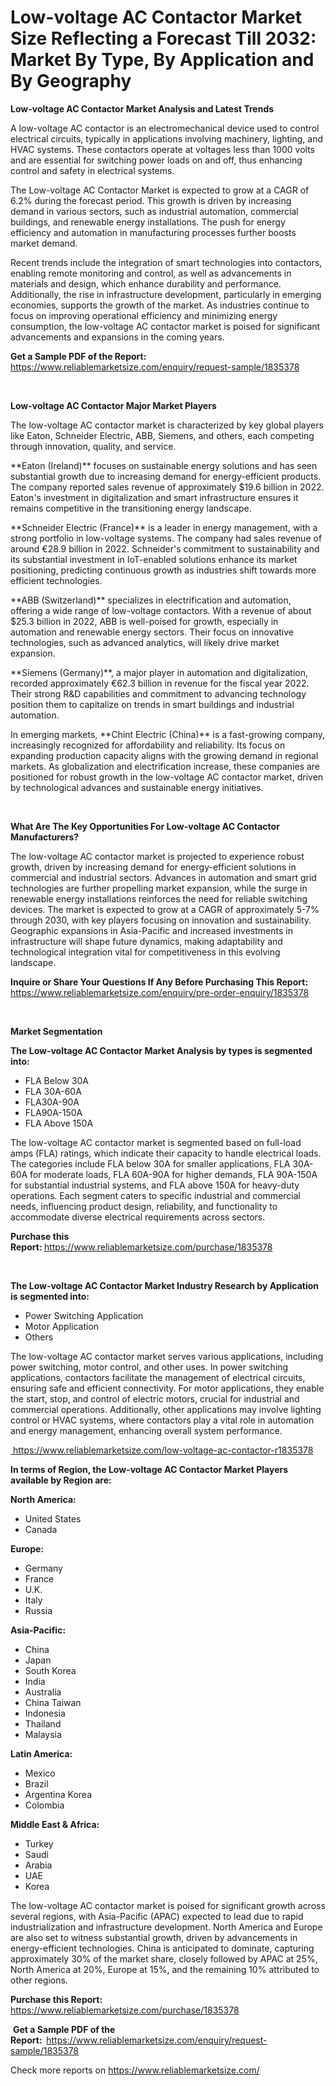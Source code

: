 <p><h1>Low-voltage AC Contactor Market Size Reflecting a Forecast Till 2032: Market By Type, By Application and By Geography</h1></p><p><strong>Low-voltage AC Contactor Market Analysis and Latest Trends</strong></p>
<p><p>A low-voltage AC contactor is an electromechanical device used to control electrical circuits, typically in applications involving machinery, lighting, and HVAC systems. These contactors operate at voltages less than 1000 volts and are essential for switching power loads on and off, thus enhancing control and safety in electrical systems.</p><p>The Low-voltage AC Contactor Market is expected to grow at a CAGR of 6.2% during the forecast period. This growth is driven by increasing demand in various sectors, such as industrial automation, commercial buildings, and renewable energy installations. The push for energy efficiency and automation in manufacturing processes further boosts market demand. </p><p>Recent trends include the integration of smart technologies into contactors, enabling remote monitoring and control, as well as advancements in materials and design, which enhance durability and performance. Additionally, the rise in infrastructure development, particularly in emerging economies, supports the growth of the market. As industries continue to focus on improving operational efficiency and minimizing energy consumption, the low-voltage AC contactor market is poised for significant advancements and expansions in the coming years.</p></p>
<p><strong>Get a Sample PDF of the Report:&nbsp;</strong> <a href="https://www.reliablemarketsize.com/enquiry/request-sample/1835378?utm_campaign=2749&utm_medium=2&utm_source=Github&utm_content=ia&utm_term=26032025&utm_id=low-voltage-ac-contactor">https://www.reliablemarketsize.com/enquiry/request-sample/1835378</a></p>
<p>&nbsp;</p>
<p><strong>Low-voltage AC Contactor Major Market Players</strong></p>
<p><p>The low-voltage AC contactor market is characterized by key global players like Eaton, Schneider Electric, ABB, Siemens, and others, each competing through innovation, quality, and service.</p><p>**Eaton (Ireland)** focuses on sustainable energy solutions and has seen substantial growth due to increasing demand for energy-efficient products. The company reported sales revenue of approximately $19.6 billion in 2022. Eaton's investment in digitalization and smart infrastructure ensures it remains competitive in the transitioning energy landscape.</p><p>**Schneider Electric (France)** is a leader in energy management, with a strong portfolio in low-voltage systems. The company had sales revenue of around €28.9 billion in 2022. Schneider's commitment to sustainability and its substantial investment in IoT-enabled solutions enhance its market positioning, predicting continuous growth as industries shift towards more efficient technologies.</p><p>**ABB (Switzerland)** specializes in electrification and automation, offering a wide range of low-voltage contactors. With a revenue of about $25.3 billion in 2022, ABB is well-poised for growth, especially in automation and renewable energy sectors. Their focus on innovative technologies, such as advanced analytics, will likely drive market expansion.</p><p>**Siemens (Germany)**, a major player in automation and digitalization, recorded approximately €62.3 billion in revenue for the fiscal year 2022. Their strong R&D capabilities and commitment to advancing technology position them to capitalize on trends in smart buildings and industrial automation.</p><p>In emerging markets, **Chint Electric (China)** is a fast-growing company, increasingly recognized for affordability and reliability. Its focus on expanding production capacity aligns with the growing demand in regional markets. As globalization and electrification increase, these companies are positioned for robust growth in the low-voltage AC contactor market, driven by technological advances and sustainable energy initiatives.</p></p>
<p>&nbsp;</p>
<p><strong>What Are The Key Opportunities For Low-voltage AC Contactor Manufacturers?</strong></p>
<p><p>The low-voltage AC contactor market is projected to experience robust growth, driven by increasing demand for energy-efficient solutions in commercial and industrial sectors. Advances in automation and smart grid technologies are further propelling market expansion, while the surge in renewable energy installations reinforces the need for reliable switching devices. The market is expected to grow at a CAGR of approximately 5-7% through 2030, with key players focusing on innovation and sustainability. Geographic expansions in Asia-Pacific and increased investments in infrastructure will shape future dynamics, making adaptability and technological integration vital for competitiveness in this evolving landscape.</p></p>
<p><strong>Inquire or Share Your Questions If Any Before Purchasing This Report:</strong> <a href="https://www.reliablemarketsize.com/enquiry/pre-order-enquiry/1835378?utm_campaign=2749&utm_medium=2&utm_source=Github&utm_content=ia&utm_term=26032025&utm_id=low-voltage-ac-contactor">https://www.reliablemarketsize.com/enquiry/pre-order-enquiry/1835378</a></p>
<p>&nbsp;</p>
<p><strong>Market Segmentation</strong></p>
<p><strong>The Low-voltage AC Contactor Market Analysis by types is segmented into:</strong></p>
<p><ul><li>FLA Below 30A</li><li>FLA 30A-60A</li><li>FLA30A-90A</li><li>FLA90A-150A</li><li>FLA Above 150A</li></ul></p>
<p><p>The low-voltage AC contactor market is segmented based on full-load amps (FLA) ratings, which indicate their capacity to handle electrical loads. The categories include FLA below 30A for smaller applications, FLA 30A-60A for moderate loads, FLA 60A-90A for higher demands, FLA 90A-150A for substantial industrial systems, and FLA above 150A for heavy-duty operations. Each segment caters to specific industrial and commercial needs, influencing product design, reliability, and functionality to accommodate diverse electrical requirements across sectors.</p></p>
<p><strong>Purchase this Report:&nbsp;</strong><a href="https://www.reliablemarketsize.com/purchase/1835378?utm_campaign=2749&utm_medium=2&utm_source=Github&utm_content=ia&utm_term=26032025&utm_id=low-voltage-ac-contactor">https://www.reliablemarketsize.com/purchase/1835378</a></p>
<p>&nbsp;</p>
<p><strong>The Low-voltage AC Contactor Market Industry Research by Application is segmented into:</strong></p>
<p><ul><li>Power Switching Application</li><li>Motor Application</li><li>Others</li></ul></p>
<p><p>The low-voltage AC contactor market serves various applications, including power switching, motor control, and other uses. In power switching applications, contactors facilitate the management of electrical circuits, ensuring safe and efficient connectivity. For motor applications, they enable the start, stop, and control of electric motors, crucial for industrial and commercial operations. Additionally, other applications may involve lighting control or HVAC systems, where contactors play a vital role in automation and energy management, enhancing overall system performance.</p></p>
<p><a href="https://www.reliablemarketsize.com/low-voltage-ac-contactor-r1835378?utm_campaign=2749&utm_medium=2&utm_source=Github&utm_content=ia&utm_term=26032025&utm_id=low-voltage-ac-contactor">&nbsp;https://www.reliablemarketsize.com/low-voltage-ac-contactor-r1835378</a></p>
<p><strong>In terms of Region, the Low-voltage AC Contactor Market Players available by Region are:</strong></p>
<p>
    <p> <strong> North America: </strong>
        <ul>
            <li>United States</li>
            <li>Canada</li>
        </ul>
        </p> 
    <p> <strong> Europe: </strong>
        <ul>
            <li>Germany</li>
            <li>France</li>
            <li>U.K.</li>
            <li>Italy</li>
            <li>Russia</li>
        </ul>
        </p> 
    <p> <strong> Asia-Pacific: </strong>
        <ul>
            <li>China</li>
            <li>Japan</li>
            <li>South Korea</li>
            <li>India</li>
            <li>Australia</li>
            <li>China Taiwan</li>
            <li>Indonesia</li>
            <li>Thailand</li>
            <li>Malaysia</li>
        </ul>
        </p> 
    <p> <strong> Latin America: </strong>
        <ul>
            <li>Mexico</li>
            <li>Brazil</li>
            <li>Argentina Korea</li>
            <li>Colombia</li>
        </ul>
        </p> 
    <p> <strong> Middle East & Africa: </strong>
        <ul>
            <li>Turkey</li>
            <li>Saudi</li>
            <li>Arabia</li>
            <li>UAE</li>
            <li>Korea</li>
        </ul>
    </p>
    </p>
<p><p>The low-voltage AC contactor market is poised for significant growth across several regions, with Asia-Pacific (APAC) expected to lead due to rapid industrialization and infrastructure development. North America and Europe are also set to witness substantial growth, driven by advancements in energy-efficient technologies. China is anticipated to dominate, capturing approximately 30% of the market share, closely followed by APAC at 25%, North America at 20%, Europe at 15%, and the remaining 10% attributed to other regions.</p></p>
<p><strong>Purchase this Report: </strong><a href="https://www.reliablemarketsize.com/purchase/1835378?utm_campaign=2749&utm_medium=2&utm_source=Github&utm_content=ia&utm_term=26032025&utm_id=low-voltage-ac-contactor">https://www.reliablemarketsize.com/purchase/1835378</a></p>
<p>&nbsp;<strong>Get a Sample PDF of the Report:&nbsp;&nbsp;</strong><a href="https://www.reliablemarketsize.com/enquiry/request-sample/1835378?utm_campaign=2749&utm_medium=2&utm_source=Github&utm_content=ia&utm_term=26032025&utm_id=low-voltage-ac-contactor">https://www.reliablemarketsize.com/enquiry/request-sample/1835378</a></p>
<p><strong></strong></p>
<p>Check more reports on <a href="https://www.reliablemarketsize.com/?utm_campaign=2749&utm_medium=2&utm_source=Github&utm_content=ia&utm_term=26032025&utm_id=low-voltage-ac-contactor">https://www.reliablemarketsize.com/</a></p>